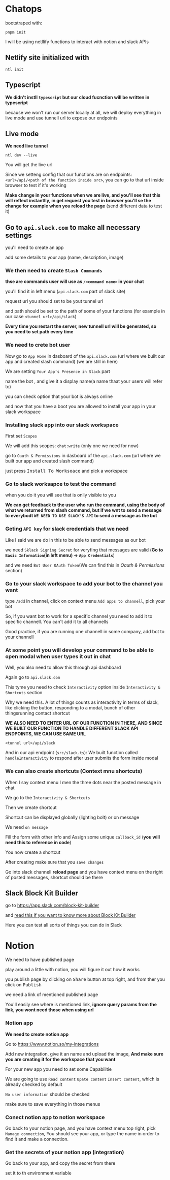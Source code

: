 # Chatops

bootstraped with:

```
pnpm init
```

I will be using netllify functions to interact with notion and slack APIs

## Netlify site initialized with

```
ntl init
```

## Typescript

**We didn't instll `typescript` but our cloud fucnction will be written in typescript** 

because we won't run our server locally at all, we will deploy everything in live mode and use tunnell url to expose our endpoints

## Live mode

**We need live tunnel**

```
ntl dev --live
```

You will get the live url

Since we setteng config that our functions are on endpoints: `<url>/api/<path of the function inside src>`, you can go to that url inside browser to test if it's working

**Make change in your functions when we are live, and you'll see that this will reflect instantlly, in get request you test in browser you'll se the change for example when you reload the page** (send different data to test it)

## Go to `api.slack.com` to make all necessary settings

you'll need to create an app

add some details to your app (name, description, image)

### We then need to create `Slash Commands`

**thse are commands user will use as `/<command name>` in your chat**

you'll find it in left menu (`api.slack.com` part of slack site)

request url you should set to be yout tunnel url

and path should be set to the path of some of your functions (for example in our case `<tunnel url>/api/slack`)

**Every time you restart the server, new tunnell url will be generated, so you need to set path every time**

### We need to crete bot user

Now go to `App Home` in dasboard of the `api.slack.com` (url where we built our app and created slash command) (we are still in here)

We are setting `Your App’s Presence in Slack` part

name the bot , and give it a display name(a name thaat your users will refer to)

you can check option that your bot is always online

and now that you have a boot you are allowed to install your app in your slack workspace

### Installing slack app into our slack workspace

First set `Scopes`

We will add this scopes: `chat:write` (only one we need for now)

go to `Oauth & Permissions` in dasboard of the `api.slack.com` (url where we built our app and created slash command)

just press <kbd>Install To Worksoace</kbd> and pick a workspace

### Go to slack worksapce to test the command

when you do it you will see that is onlly visible to you

**We can get feedback to the user who run the command, using the body of what we returned from slash command, but if we wnt to send a message to everybodt `WE NEED TO USE SLACK'S API` to send a message as the bot**

### Geting `API key` for slack credentials that we need

Like I said we are do in this to be able to send messages as our bot

we need `Sklack Signing Secret` for veryfing that messages are valid (**Go to `Basic Information`(in left menu) -> `App Credentials`**)

and we need `Bot User OAuth Token`(We can find this in *Oauth & Permissions* section)

### Go to your slack workspace to add your bot to the channel you want

type `/add` in channel, click on context menu `Add apps to channell`, pick your bot

So, if you want bot to work for a specific channel you need to add it to specific channell. You can't add it to all channells

Good practice, if you are running one channell in some company, add bot to your channell

### At some point you will develop your command to be able to open modal when user types it out in chat

Well, you also need to allow this through api dashboard

Again go to `api.slack.com`

This tyme you need to check `Interactivity` option inside `Interactivity & Shortcuts` section

Why we need this. A lot of things counts as interactivity in terms of slack, like clicking the button, responding to a modal, bunch of other thingsrunning contact shortcut

**WE ALSO NEED TO ENTER URL OF OUR FUNCTION IN THERE, AND SINCE WE BUILT OUR FUNCTION TO HANDLE DIFFERENT SLACK API ENDPOINTS, WE CAN USE SAME URL**

`<tunnel url>/api/slack`

And in our api endpoint (`src/slack.ts`): We built function called `handleInteractivity` to respond after user submits the form inside modal

### We can also create shortcuts (Context mnu shortcuts)

When I say context menu I men the three dots near the posted message in chat

We go to the `Interactivity & Shortcuts`

Then we create shortcut

Shortcut can be displayed globally (lighting bolt) or on message

We need `on message`

Fill the form with other info and Assign some unique `callback_id` (**you will need this to reference in code**)

You now create a shortcut

After creating make sure that you `save changes`

Go into slack channell **reload page** and you have context menu on the right of posted messages, shortcut shoulld be there

## Slack Block Kit Builder

go to <https://app.slack.com/block-kit-builder>

and [read this if you want to know more about Block Kit Builder](https://api.slack.com/block-kit)

Here you can test all sorts of things you can do in Slack

# Notion

We need to have published page

play around a little with notion, you will figure it out how it works

you publish page by clicking on <kbd>Share</kbd> button at top right, and from ther you click on <kbd>Publish</kbd>

we need a link of mentioned published page

You'll easily see where is mentioned link, **ignore query params from the link, you wont need those when using url**

### Notion app

**We need to create notion app**

Go to <https://www.notion.so/my-integrations>

Add new integration, give it an name and upload the image, **And make sure you are creating it for the workspace that you want**

For your new app you need to set some Capabilitie

We are going to use `Read content` `Upate content` `Insert content`, which is already checked by default

`No user information` should be checked

make sure to save everything in those menus

### Conect notion app to notion workspace

Go back to your notion page, and you have context menu top right, pick `Manage connection`, You should see your app, or type the name in order to find it and make a connection.

### Get the secrets of your notion app (integration)

Go back to your app, and copy the secret from there

set it to th environment variable


